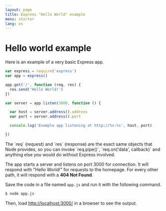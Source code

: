 ```yaml
---
layout: page
title: Express "Hello World" example
menu: starter
lang: es
---
```


# Hello world example

Here is an example of a very basic Express app.

~~~js
var express = require('express')
var app = express()

app.get('/', function (req, res) {
  res.send('Hello World!')
})

var server = app.listen(3000, function () {

  var host = server.address().address
  var port = server.address().port

  console.log('Example app listening at http://%s:%s', host, port)

})
~~~

<div class="doc-box doc-notice" markdown="1">
The `req` (request) and `res` (response) are the exact same objects that Node provides, so you can invoke
`req.pipe()`, `req.on('data', callback)` and anything else you would do without Express involved.
</div>

The app starts a server and listens on port 3000 for connection. It will respond with "Hello World!" for requests to the homepage. For every other path, it will respond with a **404 Not Found**.

Save the code in a file named `app.js` and run it with the following command.

~~~ sh
$ node app.js
~~~

Then, load [http://localhost:3000/](http://localhost:3000/) in a browser to see the output.
